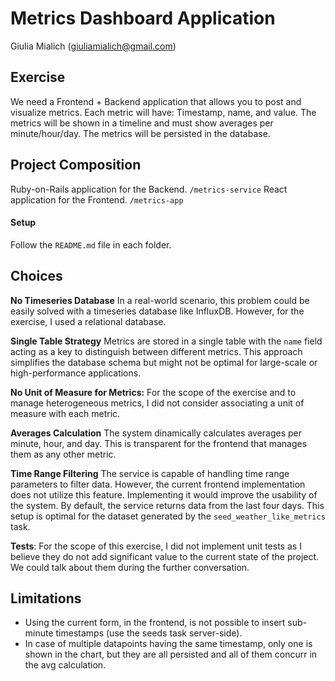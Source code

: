 # Metrics Dashboard Application
Giulia Mialich (giuliamialich@gmail.com)
## Exercise
We need a Frontend + Backend application that allows you to post and visualize metrics. Each metric will have: Timestamp, name, and value.
The metrics will be shown in a timeline and must show averages per minute/hour/day. The metrics will be persisted in the database.

## Project Composition
Ruby-on-Rails application for the Backend.
`/metrics-service`
React application for the Frontend.
`/metrics-app`

#### Setup
Follow the `README.md` file in each folder.

## Choices
**No Timeseries Database**
In a real-world scenario, this problem could be easily solved with a timeseries database like InfluxDB. However, for the exercise, I used a relational database.

**Single Table Strategy**
Metrics are stored in a single table with the `name` field acting as a key to distinguish between different metrics. This approach simplifies the database schema but might not be optimal for large-scale or high-performance applications.

**No Unit of Measure for Metrics:**
For the scope of the exercise and to manage heterogeneous metrics, I did not consider associating a unit of measure with each metric.

**Averages Calculation**
The system dinamically calculates averages per minute, hour, and day. This is transparent for the frontend that manages them as any other metric.

**Time Range Filtering**
The service is capable of handling time range parameters to filter data. However, the current frontend implementation does not utilize this feature. Implementing it would improve the usability of the system.
By default, the service returns data from the last four days. This setup is optimal for the dataset generated by the `seed_weather_like_metrics` task.

**Tests**: 
For the scope of this exercise, I did not implement unit tests as I believe they do not add significant value to the current state of the project.
We could talk about them during the further conversation.

## Limitations
- Using the current form, in the frontend, is not possible to insert sub-minute timestamps (use the seeds task server-side).
- In case of multiple datapoints having the same timestamp, only one is shown in the chart, but they are all persisted and all of them concurr in the avg calculation.
